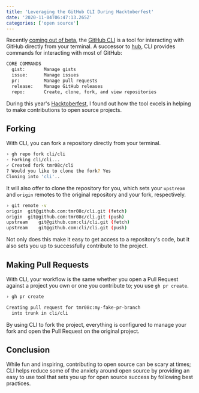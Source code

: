 ```yaml
---
title: 'Leveraging the GitHub CLI During Hacktoberfest'
date: '2020-11-04T06:47:13.265Z'
categories: ['open source']
---
```


Recently [coming out of beta](https://github.blog/2020-09-17-github-cli-1-0-is-now-available/), the [GitHub CLI](https://github.com/cli/cli) is a tool for interacting with GitHub directly from your terminal. A successor to [hub](https://github.com/github/hub), CLI provides commands for interacting with most of GitHub:

```bash
CORE COMMANDS
  gist:       Manage gists
  issue:      Manage issues
  pr:         Manage pull requests
  release:    Manage GitHub releases
  repo:       Create, clone, fork, and view repositories
```

During this year's [Hacktoberfest](https://hacktoberfest.digitalocean.com/), I found out how the tool excels in helping to make contributions to open source projects.

## Forking

With CLI, you can fork a repository directly from your terminal.

```bash
› gh repo fork cli/cli
- Forking cli/cli...
✓ Created fork tmr08c/cli
? Would you like to clone the fork? Yes
Cloning into 'cli'..
```

 It will also offer to clone the repository for you, which sets your `upstream` and `origin` remotes to the original repository and your fork, respectively.

```bash
› git remote -v
origin	git@github.com:tmr08c/cli.git (fetch)
origin	git@github.com:tmr08c/cli.git (push)
upstream	git@github.com:cli/cli.git (fetch)
upstream	git@github.com:cli/cli.git (push)
```

Not only does this make it easy to get access to a repository's code, but it also sets you up to successfully contribute to the project.

## Making Pull Requests

With CLI, your workflow is the same whether you open a Pull Request against a project you own or one you contribute to; you use `gh pr create`.

```bash
› gh pr create

Creating pull request for tmr08c:my-fake-pr-branch
  into trunk in cli/cli
```

By using CLI to fork the project, everything is configured to manage your fork and open the Pull Request on the original project.

## Conclusion

While fun and inspiring, contributing to open source can be scary at times; CLI helps reduce some of the anxiety around open source by providing an easy to use tool that sets you up for open source success by following best practices.
